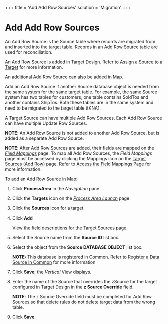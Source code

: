 +++
title = 'Add Add Row Sources'
solution = 'Migration'
+++

# Add Add Row Sources

An Add Row Source is the Source table where records are migrated from
and inserted into the target table. Records in an Add Row Source table
are used for reconciliation.

An Add Row Source is added in Target Design. Refer to [Assign a Source
to a Target](../../Design/Use_Cases/Assign_a_Source_to_a_Target.htm) for
more information.

An additional Add Row Source can also be added in Map.

Add an Add Row Source if another Source database object is needed from
the same system for the same target table. For example, the same Source
system has two tables for customers, one table contains SoldTos and
another contains ShipTos. Both these tables are in the same system and
need to be migrated to the target table ttKNA1.

A Target Source can have multiple Add Row Sources. Each Add Row Source
can have multiple Update Row Sources.

<span style="font-weight: bold;">NOTE</span>: An Add Row Source is not
added to another Add Row Source, but is added as a separate Add Row
Source.

<span style="font-weight: bold;">NOTE</span>: After Add Row Sources are
added, their fields are mapped on the
<span style="font-style: italic;">[Field
Mappings](../Page_Desc/Field_Mappings_H.htm)</span> page. To map all Add
Row Sources, the <span style="font-style: italic;">Field Mappings</span>
page must be accessed by clicking the Mappings icon on the [Target
Sources (Add Row)](../Page_Desc/Target_Sources_Add_Row.htm) page. Refer
to [Access the Field Mappings
Page](Perform_Field_Mapping.htm#Access_the_Field_Mappings_Page) for more
information.

To add an Add Row Source in Map:

1.  Click <span style="font-weight: bold;">ProcessArea</span> in the
    <span style="font-style: italic;">Navigation</span> pane.

2.  Click the <span style="font-weight: bold;">Targets</span> icon on
    the *[Process Area
    Launch](../Page_Desc/Process_Area_Launch_map.htm)* page.

3.  Click the <span style="font-weight: bold;">Sources</span> icon for a
    target.

4.  Click <span style="font-weight: bold;">Add</span>
    
    [View the field descriptions for the Target Sources
    page](../Page_Desc/Target_Sources_H_Map.htm)

5.  Select the Source name from the
    <span style="font-weight: bold;">Source ID</span> list box.

6.  Select the object from the <span style="font-weight: bold;">Source
    DATABASE OBJECT</span> list box.
    
    **NOTE:** This database is registered in Common. Refer to [Register
    a Data Source in
    Common](../../../Platform/Common/Use_Cases/Register_a_Data_Source_in_Common.htm)
    for more information

7.  Click <span style="font-weight: bold;">Save</span>; the
    <span style="font-style: italic;">Vertical</span> View displays.

8.  Enter the name of the Source that overrides the zSource for the
    target configured in Target Design in the
    <span style="font-weight: bold;">z Source Override</span> field.
    
    **NOTE**: The z Source Override field must be completed for Add Row
    Sources so that delete rules do not delete target data from the
    wrong table.

9.  Click <span style="font-weight: bold;">Save</span>.
